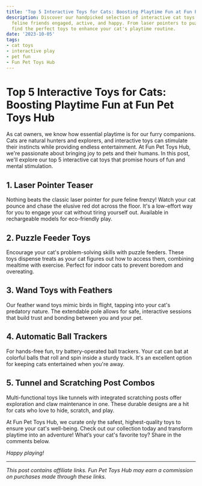 ```yaml
---
title: 'Top 5 Interactive Toys for Cats: Boosting Playtime Fun at Fun Pet Toys Hub'
description: Discover our handpicked selection of interactive cat toys that keep your
  feline friends engaged, active, and happy. From laser pointers to puzzle feeders,
  find the perfect toys to enhance your cat's playtime routine.
date: '2023-10-05'
tags:
- cat toys
- interactive play
- pet fun
- Fun Pet Toys Hub
---
```


# Top 5 Interactive Toys for Cats: Boosting Playtime Fun at Fun Pet Toys Hub

As cat owners, we know how essential playtime is for our furry companions. Cats are natural hunters and explorers, and interactive toys can stimulate their instincts while providing endless entertainment. At Fun Pet Toys Hub, we're passionate about bringing joy to pets and their humans. In this post, we'll explore our top 5 interactive cat toys that promise hours of fun and mental stimulation.

## 1. Laser Pointer Teaser

Nothing beats the classic laser pointer for pure feline frenzy! Watch your cat pounce and chase the elusive red dot across the floor. It's a low-effort way for you to engage your cat without tiring yourself out. Available in rechargeable models for eco-friendly play.

## 2. Puzzle Feeder Toys

Encourage your cat's problem-solving skills with puzzle feeders. These toys dispense treats as your cat figures out how to access them, combining mealtime with exercise. Perfect for indoor cats to prevent boredom and overeating.

## 3. Wand Toys with Feathers

Our feather wand toys mimic birds in flight, tapping into your cat's predatory nature. The extendable pole allows for safe, interactive sessions that build trust and bonding between you and your pet.

## 4. Automatic Ball Trackers

For hands-free fun, try battery-operated ball trackers. Your cat can bat at colorful balls that roll and spin inside a sturdy track. It's an excellent option for keeping cats entertained when you're away.

## 5. Tunnel and Scratching Post Combos

Multi-functional toys like tunnels with integrated scratching posts offer exploration and claw maintenance in one. These durable designs are a hit for cats who love to hide, scratch, and play.

At Fun Pet Toys Hub, we curate only the safest, highest-quality toys to ensure your cat's well-being. Check out our collection today and transform playtime into an adventure! What’s your cat's favorite toy? Share in the comments below.

*Happy playing!*

---

*This post contains affiliate links. Fun Pet Toys Hub may earn a commission on purchases made through these links.*
